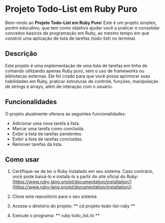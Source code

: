 # Projeto Todo-List em Ruby Puro

Bem-vindo ao **Projeto Todo-List em Ruby Puro**! Este é um projeto simples, porém educativo, que tem como objetivo ajudar você a praticar e consolidar conceitos básicos de programação em Ruby, ao mesmo tempo em que constrói uma aplicação de lista de tarefas (todo-list) no terminal.

## Descrição

Este projeto é uma implementação de uma lista de tarefas em linha de comando utilizando apenas Ruby puro, sem o uso de frameworks ou bibliotecas externas. Ele foi criado para que você possa aprimorar suas habilidades em Ruby, praticar estruturas de controle, funções, manipulação de strings e arrays, além de interação com o usuário.

## Funcionalidades

O projeto atualmente oferece as seguintes funcionalidades:

- Adicionar uma nova tarefa à lista.
- Marcar uma tarefa como concluída.
- Exibir a lista de tarefas pendentes.
- Exibir a lista de tarefas concluídas.
- Remover tarefas da lista.

## Como usar

1. Certifique-se de ter o Ruby instalado em seu sistema. Caso contrário, você pode baixá-lo e instalá-lo a partir do site oficial do Ruby: [https://www.ruby-lang.org/pt/documentation/installation/](https://www.ruby-lang.org/pt/documentation/installation/)

2. Clone este repositório para o seu sistema
3. Acesse o diretório do projeto: ** cd projeto-todo-list-ruby **
4. Execute o programa: ** ruby todo_list.rb **


